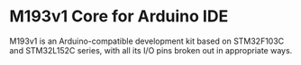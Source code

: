 # M193v1 Core for Arduino IDE

M193v1 is an Arduino-compatible development kit based on STM32F103C and
STM32L152C series, with all its I/O pins broken out in appropriate ways.